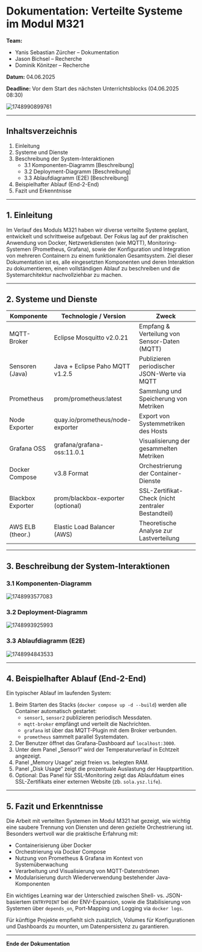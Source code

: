 # Dokumentation: Verteilte Systeme im Modul M321

**Team:**

- Yanis Sebastian Zürcher – Dokumentation
- Jason Bichsel – Recherche
- Dominik Könitzer – Recherche

**Datum:** 04.06.2025

**Deadline:** Vor dem Start des nächsten Unterrichtsblocks (04.06.2025 08:30)

![1748990899761](image/Dokumentation/1748990899761.png)

---

## Inhaltsverzeichnis

1. Einleitung
2. Systeme und Dienste
3. Beschreibung der System-Interaktionen
   - 3.1 Komponenten-Diagramm [Beschreibung]
   - 3.2 Deployment-Diagramm [Beschreibung]
   - 3.3 Ablaufdiagramm (E2E) [Beschreibung]
4. Beispielhafter Ablauf (End-2-End)
5. Fazit und Erkenntnisse

---

## 1. Einleitung

Im Verlauf des Moduls M321 haben wir diverse verteilte Systeme geplant, entwickelt und schrittweise aufgebaut. Der Fokus lag auf der praktischen Anwendung von Docker, Netzwerkdiensten (wie MQTT), Monitoring-Systemen (Prometheus, Grafana), sowie der Konfiguration und Integration von mehreren Containern zu einem funktionalen Gesamtsystem. Ziel dieser Dokumentation ist es, alle eingesetzten Komponenten und deren Interaktion zu dokumentieren, einen vollständigen Ablauf zu beschreiben und die Systemarchitektur nachvollziehbar zu machen.

---

## 2. Systeme und Dienste

| Komponente        | Technologie / Version             | Zweck                                              |
| ----------------- | --------------------------------- | -------------------------------------------------- |
| MQTT-Broker       | Eclipse Mosquitto v2.0.21         | Empfang & Verteilung von Sensor-Daten (MQTT)       |
| Sensoren (Java)   | Java + Eclipse Paho MQTT v1.2.5   | Publizieren periodischer JSON-Werte via MQTT       |
| Prometheus        | prom/prometheus:latest            | Sammlung und Speicherung von Metriken              |
| Node Exporter     | quay.io/prometheus/node-exporter  | Export von Systemmetriken des Hosts                |
| Grafana OSS       | grafana/grafana-oss:11.0.1        | Visualisierung der gesammelten Metriken            |
| Docker Compose    | v3.8 Format                       | Orchestrierung der Container-Dienste               |
| Blackbox Exporter | prom/blackbox-exporter (optional) | SSL-Zertifikat-Check (nicht zentraler Bestandteil) |
| AWS ELB (theor.)  | Elastic Load Balancer (AWS)       | Theoretische Analyse zur Lastverteilung            |

---

## 3. Beschreibung der System-Interaktionen

### 3.1 Komponenten-Diagramm

![1748993577083](image/Dokumentation/1748993577083.png)

### 3.2 Deployment-Diagramm

![1748993925993](image/Dokumentation/1748993925993.png)

### 3.3 Ablaufdiagramm (E2E)

![1748994843533](image/Dokumentation/1748994843533.png)

---

## 4. Beispielhafter Ablauf (End-2-End)

Ein typischer Ablauf im laufenden System:

1. Beim Starten des Stacks (`docker compose up -d --build`) werden alle Container automatisch gestartet:
   * `sensor1`, `sensor2` publizieren periodisch Messdaten.
   * `mqtt-broker` empfängt und verteilt die Nachrichten.
   * `grafana` ist über das MQTT-Plugin mit dem Broker verbunden.
   * `prometheus` sammelt parallel Systemdaten.
2. Der Benutzer öffnet das Grafana-Dashboard auf `localhost:3000`.
3. Unter dem Panel „Sensor1“ wird der Temperaturverlauf in Echtzeit angezeigt.
4. Panel „Memory Usage“ zeigt freien vs. belegten RAM.
5. Panel „Disk Usage“ zeigt die prozentuale Auslastung der Hauptpartition.
6. Optional: Das Panel für SSL-Monitoring zeigt das Ablaufdatum eines SSL-Zertifikats einer externen Website (zb. `sola.ysz.life`).

---

## 5. Fazit und Erkenntnisse

Die Arbeit mit verteilten Systemen im Modul M321 hat gezeigt, wie wichtig eine saubere Trennung von Diensten und deren gezielte Orchestrierung ist. Besonders wertvoll war die praktische Erfahrung mit:

* Containerisierung über Docker
* Orchestrierung via Docker Compose
* Nutzung von Prometheus & Grafana im Kontext von Systemüberwachung
* Verarbeitung und Visualisierung von MQTT-Datenströmen
* Modularisierung durch Wiederverwendung bestehender Java-Komponenten

Ein wichtiges Learning war der Unterschied zwischen Shell- vs. JSON-basiertem `ENTRYPOINT` bei der ENV-Expansion, sowie die Stabilisierung von Systemen über `depends_on`, Port-Mapping und Logging via `docker logs`.

Für künftige Projekte empfiehlt sich zusätzlich, Volumes für Konfigurationen und Dashboards zu mounten, um Datenpersistenz zu garantieren.

---

**Ende der Dokumentation**
